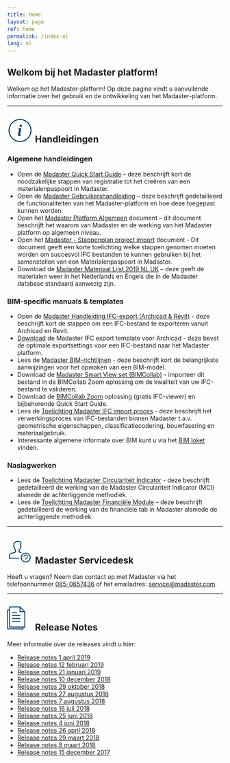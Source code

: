 ```yaml
---
title: Home
layout: page
ref: home
permalink: /index-nl
lang: nl
---
```


## Welkom bij het Madaster platform!
Welkom op het Madaster-platform! Op deze pagina vindt u aanvullende informatie over het gebruik en de ontwikkeling van het Madaster-platform.

---

## <img class="header-img" src="/assets/images/767.svg" /> Handleidingen

### Algemene handleidingen

 * Open de <a href="https://docs.madaster.com/files/Madaster_Quick_Start_Guide_nl.pdf" target="_blank">Madaster Quick Start Guide</a> – deze beschrijft kort de noodzakelijke stappen van registratie tot het creëren van een materialenpaspoort in Madaster.
 * Open de <a href="https://docs.madaster.com/files/Madaster_Gebruikershandleiding_V4.4_november_2018_nl.pdf" target="_blank">Madaster Gebruikershandleiding</a> – deze beschrijft gedetailleerd de functionaliteiten van het Madaster-platform en hoe deze toegepast kunnen worden.
 * Open het <a href="https://docs.madaster.com/files/Madaster_Platform_Algemeen_november_2018_nl.pdf" target="_blank">Madaster Platform Algemeen</a> document – dit document beschrijft het waarom van Madaster en de werking van het Madaster platform op algemeen niveau.
 * Open het <a href="https://docs.madaster.com/files/Madaster - Stappenplan project import.pdf">Madaster - Stappenplan project import</a> document - Dit document geeft een korte toelichting welke stappen genomen moeten worden om succesvol IFC bestanden
te kunnen gebruiken bij het samenstellen van een Materialenpaspoort in Madaster.
 * Download de <a href="https://docs.madaster.com/files/Madaster Materiaal Lijst 2019 NL UK.xlsx">Madaster Materiaal Lijst 2019 NL UK</a> – deze geeft de materialen weer in het Nederlands en Engels die in de Madaster database standaard aanwezig zijn.

### BIM-specific manuals & templates

 * Open de <a href="https://docs.madaster.com/files/Handleiding_-_IFC_export_Archicad_en_Revit_nl.pdf" target="_blank">Madaster Handleiding IFC-export (Archicad & Revit)</a> - deze beschrijft kort de stappen om een IFC-bestand te exporteren vanuit Archicad en Revit.
 * <a href="https://docs.madaster.com/files/Archicad_ExportTemplate.tpl" target="_blank">Download</a> de Madaster IFC export template voor Archicad - deze bevat de optimale exportsettings voor een IFC-bestand naar het Madaster platform.
 * Lees de <a href="https://docs.madaster.com/files/Madaster_BIM-IFC_richtlijnen_nl.pdf" target="_blank">Madaster BIM-richtlijnen</a> - deze beschrijft kort de belangrijkste aanwijzingen voor het opmaken van een BIM-model.
 * Download de <a href="http://www.bimcollab.com/en/Support/Support/Downloads/BIMcollab-ZOOM" target="_blank">Madaster Smart View set (BIMCollab)</a> - importeer dit bestand in de BIMCollab Zoom oplossing om de kwaliteit van uw IFC-bestand te valideren.
 * Download de <a href="http://www.bimcollab.com/en/Support/Support/Downloads/BIMcollab-ZOOM" target="_blank">BIMCollab Zoom</a> oplossing (gratis IFC-viewer) en bijbehorende Quick Start Guide.
 * Lees de <a href="https://docs.madaster.com/files/Madaster_-_IFC_import_proces_v2_nl.pdf" target="_blank">Toelichting Madaster IFC import proces</a> - deze beschrijft het verwerkingsproces van IFC-bestanden binnen Madaster t.a.v. geometrische eigenschappen, classificatiecodering, bouwfasering en materiaalgebruik.  
 * Interessante algemene informate over BIM kunt u via het <a href="https://www.bimloket.nl/BIMbasisILS" target="_blank">BIM loket</a> vinden.  

### Naslagwerken

* Lees de <a href="https://docs.madaster.com/files/Toelichting_Madaster_Circulariteit_Indicator_v1.0_nl" target="_blank">Toelichting Madaster Circulariteit Indicator</a> - deze beschrijft gedetailleerd de werking van de Madaster Circulariteit Indicator (MCI) alsmede de achterliggende methodiek.
* Lees de <a href="https://docs.madaster.com/files/20180802_Toelichting_financiele_tab_V1.0_nl" target="_blank">Toelichting Madaster Financiële Module</a> – deze beschrijft gedetailleerd de werking van de financiële tab in Madaster alsmede de achterliggende methodiek.
 
---

## <img class="header-img" src="/assets/images/771.svg" /> Madaster Servicedesk
Heeft u vragen? Neem dan contact op met Madaster via het telefoonnummer [085-0657436](tel:+31850657436) of het emailadres: <service@madaster.com>.

---

## <img class="header-img" src="/assets/images/770.svg" /> Release Notes

Meer informatie over de releases vindt u hier:

* <a href="https://docs.madaster.com/files/Releasenotes_Release_2019.3_nl.pdf" target="_blank">Release notes 1 april 2019</a>
* <a href="https://docs.madaster.com/files/Releasenotes_Release_2019.2_nl.pdf" target="_blank">Release notes 12 februari 2019</a>
* <a href="https://docs.madaster.com/files/Releasenotes_Release_2019.1_nl.pdf" target="_blank">Release notes 21 januari 2019</a>
* <a href="https://docs.madaster.com/files/Releasenotes_Release_2018.12_nl.pdf" target="_blank">Release notes 10 december 2018</a>
* <a href="https://docs.madaster.com/files/Releasenotes_Release_2018.9_nl.pdf" target="_blank">Release notes 29 oktober 2018</a>
* <a href="https://docs.madaster.com/files/Releasenotes_Release_2018.8_nl.pdf" target="_blank">Release notes 27 augustus 2018</a>
* <a href="https://docs.madaster.com/files/Releasenotes_Release_2018.7_nl.pdf" target="_blank">Release notes 7 augustus 2018</a>
* <a href="https://docs.madaster.com/files/Releasenotes_Release_2018.6_nl.pdf" target="_blank">Release notes 16 juli 2018</a>
* <a href="https://docs.madaster.com/files/Releasenotes_Release_2018.5_nl.pdf" target="_blank">Release notes 25 juni 2018</a>
* <a href="https://docs.madaster.com/files/Releasenotes_Release_2018.4_nl.pdf" target="_blank">Release notes 4 juni 2018</a>
* <a href="https://docs.madaster.com/files/Releasenotes_Release_2018.3_nl.pdf" target="_blank">Release notes 26 april 2018</a>
* <a href="https://docs.madaster.com/files/Releasenotes_Release_2018.2_nl.pdf" target="_blank">Release notes 29 maart 2018</a>
* <a href="https://docs.madaster.com/files/Releasenotes_Release_2018.1_nl.pdf" target="_blank">Release notes 8 maart 2018</a>
* <a href="https://docs.madaster.com/files/Releasenotes_Release_2017.1_nl.pdf" target="_blank">Release notes 15 december 2017</a>
